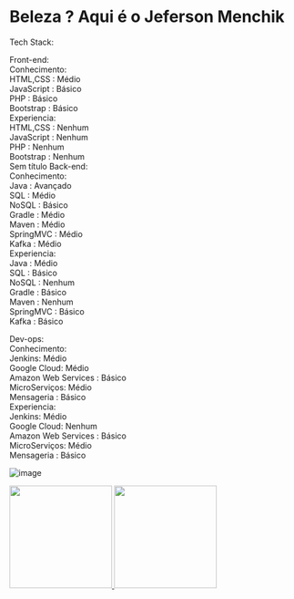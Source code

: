 # Beleza ? Aqui é o Jeferson Menchik

Tech Stack:<br>

Front-end:<br>
  Conhecimento:<br>
    HTML,CSS : Médio<br>
    JavaScript : Básico<br>
    PHP : Básico<br>
    Bootstrap : Básico<br>
  Experiencia:<br>
    HTML,CSS : Nenhum<br>
    JavaScript : Nenhum<br>
    PHP : Nenhum<br>
    Bootstrap : Nenhum<br>
Sem título
 Back-end:<br>
  Conhecimento:<br>
    Java : Avançado<br>
    SQL : Médio<br>
    NoSQL : Básico<br>
    Gradle : Médio<br>
    Maven : Médio<br>
    SpringMVC : Médio<br>
    Kafka : Médio<br>
  Experiencia:<br>
    Java : Médio<br>
    SQL : Básico<br>
    NoSQL : Nenhum<br>
    Gradle : Básico<br>
    Maven : Nenhum<br>
    SpringMVC : Básico<br>
    Kafka : Básico<br>

  Dev-ops:<br>
  Conhecimento:<br>
  Jenkins: Médio<br>
  Google Cloud: Médio<br>
  Amazon Web Services : Básico<br>
  MicroServiços: Médio<br>
  Mensageria : Básico<br>
  Experiencia:<br>
  Jenkins: Médio<br>
  Google Cloud: Nenhum<br>
  Amazon Web Services : Básico<br>
  MicroServiços: Médio<br>
  Mensageria : Básico<br>

![image](https://user-images.githubusercontent.com/47927298/166936999-98c9eee7-714d-4446-be89-e2bd5f0f4db2.png)


<div>
<a href="https://github.com/juniomenchik">
<img height="180em" src="https://github-readme-stats.vercel.app/api/top-langs/?username=juniomenchik&layout=compact&langs_count=7&theme=dracula"/>
<img height="180em" src="https://github-readme-stats.vercel.app/api?username=juniomenchik&show_icons=true&theme=dracula&include_all_commits=true&count_private=true"/>
</div>

[linkedin]: https://www.linkedin.com/in/jeferson-junio-menchik-08166a16a/

